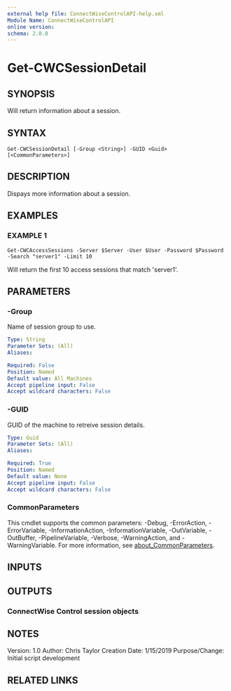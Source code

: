 ```yaml
---
external help file: ConnectWiseControlAPI-help.xml
Module Name: ConnectWiseControlAPI
online version:
schema: 2.0.0
---
```


# Get-CWCSessionDetail

## SYNOPSIS
Will return information about a session.

## SYNTAX

```
Get-CWCSessionDetail [-Group <String>] -GUID <Guid> [<CommonParameters>]
```

## DESCRIPTION
Dispays more information about a session.

## EXAMPLES

### EXAMPLE 1
```
Get-CWCAccessSessions -Server $Server -User $User -Password $Password -Search "server1" -Limit 10
```

Will return the first 10 access sessions that match 'server1'.

## PARAMETERS

### -Group
Name of session group to use.

```yaml
Type: String
Parameter Sets: (All)
Aliases:

Required: False
Position: Named
Default value: All Machines
Accept pipeline input: False
Accept wildcard characters: False
```

### -GUID
GUID of the machine to retreive session details.

```yaml
Type: Guid
Parameter Sets: (All)
Aliases:

Required: True
Position: Named
Default value: None
Accept pipeline input: False
Accept wildcard characters: False
```

### CommonParameters
This cmdlet supports the common parameters: -Debug, -ErrorAction, -ErrorVariable, -InformationAction, -InformationVariable, -OutVariable, -OutBuffer, -PipelineVariable, -Verbose, -WarningAction, and -WarningVariable. For more information, see [about_CommonParameters](http://go.microsoft.com/fwlink/?LinkID=113216).

## INPUTS

## OUTPUTS

### ConnectWise Control session objects
## NOTES
Version:        1.0
Author:         Chris Taylor
Creation Date:  1/15/2019
Purpose/Change: Initial script development

## RELATED LINKS
